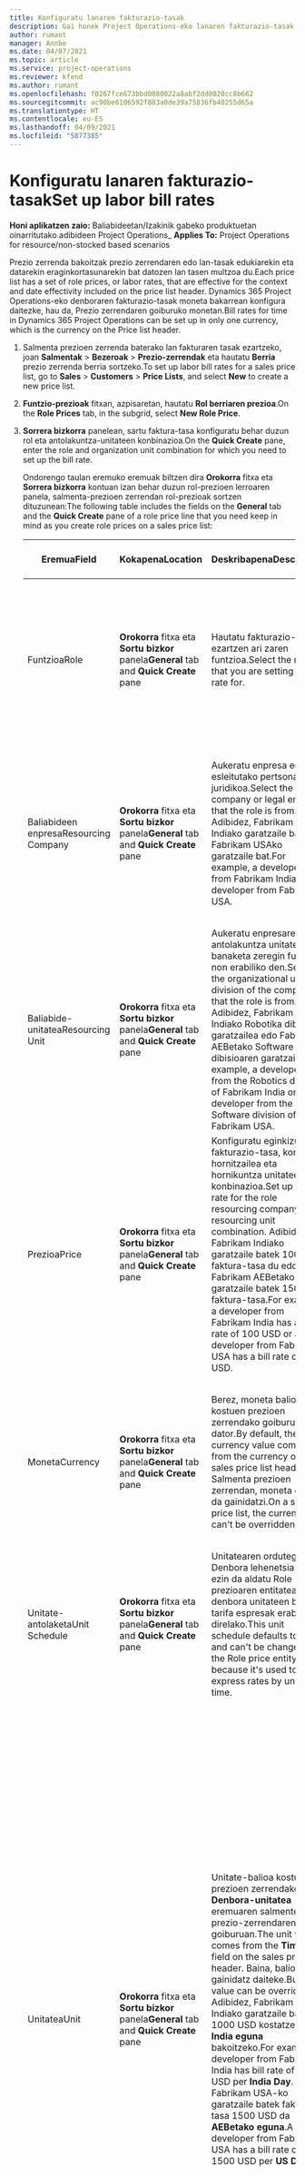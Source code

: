 ```yaml
---
title: Konfiguratu lanaren fakturazio-tasak
description: Gai honek Project Operations-eko lanaren fakturazio-tasak konfiguratzeari buruzko informazioa eskaintzen du.
author: rumant
manager: Annbe
ms.date: 04/07/2021
ms.topic: article
ms.service: project-operations
ms.reviewer: kfend
ms.author: rumant
ms.openlocfilehash: f0267fce673bbd0080022a8abf2dd0020cc8b662
ms.sourcegitcommit: ac90be6106592f883a0de39a75836fb40255d65a
ms.translationtype: HT
ms.contentlocale: eu-ES
ms.lasthandoff: 04/09/2021
ms.locfileid: "5877385"
---
```

# <a name="set-up-labor-bill-rates"></a><span data-ttu-id="0bf17-103">Konfiguratu lanaren fakturazio-tasak</span><span class="sxs-lookup"><span data-stu-id="0bf17-103">Set up labor bill rates</span></span>

<span data-ttu-id="0bf17-104">**Honi aplikatzen zaio:** Baliabideetan/Izakinik gabeko produktuetan oinarritutako adibideen Project Operations</span><span class="sxs-lookup"><span data-stu-id="0bf17-104">_ **Applies To:** Project Operations for resource/non-stocked based scenarios</span></span>

<span data-ttu-id="0bf17-105">Prezio zerrenda bakoitzak prezio zerrendaren edo lan-tasak edukiarekin eta datarekin eraginkortasunarekin bat datozen lan tasen multzoa du.</span><span class="sxs-lookup"><span data-stu-id="0bf17-105">Each price list has a set of role prices, or labor rates, that are effective for the context and date effectivity included on the price list header.</span></span> <span data-ttu-id="0bf17-106">Dynamics 365 Project Operations-eko denboraren fakturazio-tasak moneta bakarrean konfigura daitezke, hau da, Prezio zerrendaren goiburuko monetan.</span><span class="sxs-lookup"><span data-stu-id="0bf17-106">Bill rates for time in Dynamics 365 Project Operations can be set up in only one currency, which is the currency on the Price list header.</span></span>

1. <span data-ttu-id="0bf17-107">Salmenta prezioen zerrenda baterako lan fakturaren tasak ezartzeko, joan **Salmentak** > **Bezeroak** > **Prezio-zerrendak** eta hautatu **Berria** prezio zerrenda berria sortzeko.</span><span class="sxs-lookup"><span data-stu-id="0bf17-107">To set up labor bill rates for a sales price list, go to **Sales** > **Customers** > **Price Lists**, and select **New** to create a new price list.</span></span> 
2. <span data-ttu-id="0bf17-108">**Funtzio-prezioak** fitxan, azpisaretan, hautatu **Rol berriaren prezioa**.</span><span class="sxs-lookup"><span data-stu-id="0bf17-108">On the **Role Prices** tab, in the subgrid, select **New Role Price**.</span></span> 
3. <span data-ttu-id="0bf17-109">**Sorrera bizkorra** panelean, sartu faktura-tasa konfiguratu behar duzun rol eta antolakuntza-unitateen konbinazioa.</span><span class="sxs-lookup"><span data-stu-id="0bf17-109">On the **Quick Create** pane, enter the role and organization unit combination for which you need to set up the bill rate.</span></span>

   <span data-ttu-id="0bf17-110">Ondorengo taulan eremuko eremuak biltzen dira **Orokorra** fitxa eta **Sorrera bizkorra** kontuan izan behar duzun rol-prezioen lerroaren panela, salmenta-prezioen zerrendan rol-prezioak sortzen dituzunean:</span><span class="sxs-lookup"><span data-stu-id="0bf17-110">The following table includes the fields on the **General** tab and the **Quick Create** pane of a role price line that you need keep in mind as you create role prices on a sales price list:</span></span>

    | <span data-ttu-id="0bf17-111">Eremua</span><span class="sxs-lookup"><span data-stu-id="0bf17-111">Field</span></span> | <span data-ttu-id="0bf17-112">Kokapena</span><span class="sxs-lookup"><span data-stu-id="0bf17-112">Location</span></span> | <span data-ttu-id="0bf17-113">Deskribapena</span><span class="sxs-lookup"><span data-stu-id="0bf17-113">Description</span></span> | <span data-ttu-id="0bf17-114">Downstream eragina</span><span class="sxs-lookup"><span data-stu-id="0bf17-114">Downstream impact</span></span> |
    | --- | --- | --- | --- |
    | <span data-ttu-id="0bf17-115">Funtzioa</span><span class="sxs-lookup"><span data-stu-id="0bf17-115">Role</span></span> | <span data-ttu-id="0bf17-116">**Orokorra** fitxa eta **Sortu bizkor** panela</span><span class="sxs-lookup"><span data-stu-id="0bf17-116">**General** tab and **Quick Create** pane</span></span> | <span data-ttu-id="0bf17-117">Hautatu fakturazio-tasa ezartzen ari zaren funtzioa.</span><span class="sxs-lookup"><span data-stu-id="0bf17-117">Select the role that you are setting the bill rate for.</span></span> | <span data-ttu-id="0bf17-118">Sarrerako estimazioaren edo benetako eginkizuna lerro honekin parekatuko da fakturazio-tasaren kostua lehenetsi ahal izateko.</span><span class="sxs-lookup"><span data-stu-id="0bf17-118">Role on the incoming estimate or actual will be matched against this line to default bill rate of the role.</span></span> |
    | <span data-ttu-id="0bf17-119">Baliabideen enpresa</span><span class="sxs-lookup"><span data-stu-id="0bf17-119">Resourcing Company</span></span> | <span data-ttu-id="0bf17-120">**Orokorra** fitxa eta **Sortu bizkor** panela</span><span class="sxs-lookup"><span data-stu-id="0bf17-120">**General** tab and **Quick Create** pane</span></span> | <span data-ttu-id="0bf17-121">Aukeratu enpresa edo rola esleitutako pertsona juridikoa.</span><span class="sxs-lookup"><span data-stu-id="0bf17-121">Select the company or legal entity that the role is from.</span></span> <span data-ttu-id="0bf17-122">Adibidez, Fabrikam Indiako garatzaile bat edo Fabrikam USAko garatzaile bat.</span><span class="sxs-lookup"><span data-stu-id="0bf17-122">For example, a developer from Fabrikam India or a developer from Fabrikam USA.</span></span> | <span data-ttu-id="0bf17-123">Sarrerako estimazioaren edo benetako enpresako baliabideak lerro honekin parekatuko da rolaren fakturazio-tasa lehenetsi ahal izateko.</span><span class="sxs-lookup"><span data-stu-id="0bf17-123">The resourcing company on the incoming estimate or actual will be matched against this line to default the bill rate of the role.</span></span> |
    | <span data-ttu-id="0bf17-124">Baliabide-unitatea</span><span class="sxs-lookup"><span data-stu-id="0bf17-124">Resourcing Unit</span></span> | <span data-ttu-id="0bf17-125">**Orokorra** fitxa eta **Sortu bizkor** panela</span><span class="sxs-lookup"><span data-stu-id="0bf17-125">**General** tab and **Quick Create** pane</span></span> | <span data-ttu-id="0bf17-126">Aukeratu enpresaren antolakuntza unitatea edo banaketa zeregin funtzioa non erabiliko den.</span><span class="sxs-lookup"><span data-stu-id="0bf17-126">Select the organizational unit or division of the company that the role is from.</span></span> <span data-ttu-id="0bf17-127">Adibidez, Fabrikam Indiako Robotika dibisioko garatzailea edo Fabrikam AEBetako Software dibisioaren garatzailea.</span><span class="sxs-lookup"><span data-stu-id="0bf17-127">For example, a developer from the Robotics division of Fabrikam India or a developer from the Software division of Fabrikam USA.</span></span> | <span data-ttu-id="0bf17-128">Sarrerako estimazioaren edo benetako unitateko baliabideak lerro honekin parekatuko da rolaren fakturazio-tasa lehenetsi ahal izateko.</span><span class="sxs-lookup"><span data-stu-id="0bf17-128">The resourcing unit on the incoming estimate or actual will be matched against this line to default the bill rate of the role.</span></span> |
    | <span data-ttu-id="0bf17-129">Prezioa</span><span class="sxs-lookup"><span data-stu-id="0bf17-129">Price</span></span> | <span data-ttu-id="0bf17-130">**Orokorra** fitxa eta **Sortu bizkor** panela</span><span class="sxs-lookup"><span data-stu-id="0bf17-130">**General** tab and **Quick Create** pane</span></span> | <span data-ttu-id="0bf17-131">Konfiguratu eginkizunaren fakturazio-tasa, konpainia hornitzailea eta hornikuntza unitateen konbinazioa.</span><span class="sxs-lookup"><span data-stu-id="0bf17-131">Set up the bill rate for the role resourcing company and resourcing unit combination.</span></span> <span data-ttu-id="0bf17-132">Adibidez, Fabrikam Indiako garatzaile batek 100 USD faktura-tasa du edo Fabrikam AEBetako garatzaile batek 150 USD faktura-tasa.</span><span class="sxs-lookup"><span data-stu-id="0bf17-132">For example, a developer from Fabrikam India has a bill rate of 100 USD or a developer from Fabrikam USA has a bill rate of 150 USD.</span></span> | <span data-ttu-id="0bf17-133">Fakturazio-sarrerako aurrekontuaren kostu unitateko edo lineako benetako lerroaren kostu lehenetsia da Denbora transakzio klasea.</span><span class="sxs-lookup"><span data-stu-id="0bf17-133">This price is the default bill rate on the per unit price of the incoming estimate or actual line for Time transaction class.</span></span> |
    | <span data-ttu-id="0bf17-134">Moneta</span><span class="sxs-lookup"><span data-stu-id="0bf17-134">Currency</span></span> | <span data-ttu-id="0bf17-135">**Orokorra** fitxa eta **Sortu bizkor** panela</span><span class="sxs-lookup"><span data-stu-id="0bf17-135">**General** tab and **Quick Create** pane</span></span>| <span data-ttu-id="0bf17-136">Berez, moneta balioa kostuen prezioen zerrendako goiburutik dator.</span><span class="sxs-lookup"><span data-stu-id="0bf17-136">By default, the currency value comes from the currency on the sales price list header.</span></span> <span data-ttu-id="0bf17-137">Salmenta prezioen zerrendan, moneta ezin da gainidatzi.</span><span class="sxs-lookup"><span data-stu-id="0bf17-137">On a sales price list, the currency can't be overridden.</span></span> | <span data-ttu-id="0bf17-138">Fakturazio-sarrerako aurrekontuaren kostu unitateko edo lineako benetako salmenten lerroaren kostu lehenetsia da Denbora transakzio klasea.</span><span class="sxs-lookup"><span data-stu-id="0bf17-138">This currency is the default currency on the per unit price of the incoming actual sales line for Time transaction class.</span></span> |
    | <span data-ttu-id="0bf17-139">Unitate-antolaketa</span><span class="sxs-lookup"><span data-stu-id="0bf17-139">Unit Schedule</span></span> | <span data-ttu-id="0bf17-140">**Orokorra** fitxa eta **Sortu bizkor** panela</span><span class="sxs-lookup"><span data-stu-id="0bf17-140">**General** tab and **Quick Create** pane</span></span> | <span data-ttu-id="0bf17-141">Unitatearen ordutegia Denbora lehenetsia da eta ezin da aldatu Role prezioaren entitatean, denbora unitateen bidez tarifa espresak erabiltzen direlako.</span><span class="sxs-lookup"><span data-stu-id="0bf17-141">This unit schedule defaults to Time and can't be changed on the Role price entity because it's used to express rates by units of time.</span></span> | <span data-ttu-id="0bf17-142">Ez dago alor honen beherako eraginik.</span><span class="sxs-lookup"><span data-stu-id="0bf17-142">There is no downstream impact for this field.</span></span> |
    | <span data-ttu-id="0bf17-143">Unitatea</span><span class="sxs-lookup"><span data-stu-id="0bf17-143">Unit</span></span> | <span data-ttu-id="0bf17-144">**Orokorra** fitxa eta **Sortu bizkor** panela</span><span class="sxs-lookup"><span data-stu-id="0bf17-144">**General** tab and **Quick Create** pane</span></span> | <span data-ttu-id="0bf17-145">Unitate-balioa kostuen prezioen zerrendako **Denbora-unitatea** eremuaren salmenten prezio-zerrendaren goiburuan.</span><span class="sxs-lookup"><span data-stu-id="0bf17-145">The unit value comes from the **Time Unit** field on the sales price list header.</span></span> <span data-ttu-id="0bf17-146">Baina, balioa gainidatz daiteke.</span><span class="sxs-lookup"><span data-stu-id="0bf17-146">But the value can be overridden.</span></span> <span data-ttu-id="0bf17-147">Adibidez, Fabrikam Indiako garatzaile batek 1000 USD kostatzen ditu **India eguna** bakoitzeko.</span><span class="sxs-lookup"><span data-stu-id="0bf17-147">For example, a developer from Fabrikam India has bill rate of 1000 USD per **India Day**.</span></span> <span data-ttu-id="0bf17-148">Fabrikam USA-ko garatzaile batek faktura-tasa 1500 USD da **AEBetako eguna**.</span><span class="sxs-lookup"><span data-stu-id="0bf17-148">A developer from Fabrikam USA has a bill rate of 1500 USD per **US Day**.</span></span> | <span data-ttu-id="0bf17-149">Unitate-prezio lehenetsiak sarrerako gutxi gorabeherako eta benetako lerroan, sistemak unitateen eta bihurtze sistema erabiltzen du oinarrizko unitateetan kostu bakoitzeko bat kalkulatzeko sarrerako estimazioan edo benetako lerroan unitateko prezio lehenetsia kalkulatzeko.</span><span class="sxs-lookup"><span data-stu-id="0bf17-149">When the per unit price defaults on an incoming estimate or actual line, the system uses the system of units and conversion in base units to calculate a per unit price.</span></span> <span data-ttu-id="0bf17-150">Adibidez, kalkulua 10 da **India egunak** lana merezi du Indiako garatzaile batek eta unitateak, India eguna 10 ordu gisa definitzen da.</span><span class="sxs-lookup"><span data-stu-id="0bf17-150">For example, the estimate is for 10 **India Days** worth of work for a Developer from India, and the unit India Day is defined as 10 hours.</span></span> <span data-ttu-id="0bf17-151">Estimazio lerro hori tasatzerakoan, aplikazioak zenbatekoaren unitateko prezioa kalkulatzen du 1000 USD / 10 ordu = 100 USD orduko.</span><span class="sxs-lookup"><span data-stu-id="0bf17-151">When pricing that estimate line, the application calculates the unit price on the estimate as 1000 USD/10 hours = 100 USD per hour.</span></span> |

## <a name="transfer-pricing-or-set-up-bill-rates-for-resources-from-other-organizational-units-or-divisions"></a><span data-ttu-id="0bf17-152">Transferitu prezioak edo ezarri beste erakunde unitate edo sail batzuetako baliabideen fakturen tasak</span><span class="sxs-lookup"><span data-stu-id="0bf17-152">Transfer pricing or set up bill rates for resources from other organizational units or divisions</span></span> 

<span data-ttu-id="0bf17-153">Proiektuetan oinarritutako konpainiek askotan entitate juridiko desberdinetako eta atal juridiko ezberdinetako langileak erabiltzen dituzte proiektuetan lan egiteko.</span><span class="sxs-lookup"><span data-stu-id="0bf17-153">Project-based companies often use employees from different legal entities and different divisions within the legal entity to work on projects.</span></span> <span data-ttu-id="0bf17-154">Proiektuek pertsona juridiko batek exekutatu dezake, baina proiektuan lan egiten duten langile edo aholkulariak pertsona juridiko beretik edo beste batetik etor daitezke, edo bien konbinazioa egon daiteke.</span><span class="sxs-lookup"><span data-stu-id="0bf17-154">Projects can be executed from a certain legal entity and division while the employees or consultants that work on the projects could come from the same legal entity and division or from a different one.</span></span> <span data-ttu-id="0bf17-155">Proiektua lege-entitate eta dibisio desberdinetako jendearen konbinazio batek ere osa dezake.</span><span class="sxs-lookup"><span data-stu-id="0bf17-155">The project could also be made up of a combination of people from different legal entities and divisions.</span></span> <span data-ttu-id="0bf17-156">Project Operations-en, proiektuaren entregaren jabe den pertsona juridikoa da **Enpresa titularra** eta banaketaren jabea da **Kontratazio Unitatea**.</span><span class="sxs-lookup"><span data-stu-id="0bf17-156">In Project Operations, the legal entity that owns the delivery of the project is called the **Owning Company** and division that owns the delivery is called the **Contracting Unit**.</span></span> <span data-ttu-id="0bf17-157">Baliabideak eskaintzen dituzten beste pertsona juridikoak dira **Enpresa hornitzaileak** eta baliabideak eskaintzen dituzten zatiketak dira **Baliabideak hornitzeko unitateak**.</span><span class="sxs-lookup"><span data-stu-id="0bf17-157">All the other legal entities that provide resources are called **Resourcing Companies** and the divisions that provide resources are called **Resourcing Units**.</span></span> <span data-ttu-id="0bf17-158">Mundu osoko hainbat geografi eta lan merkatuetan eskulanaren kostuen aldeak direla eta, eskulanaren fakturen tasak era desberdinean ezartzen dira geografi desberdinetarako.</span><span class="sxs-lookup"><span data-stu-id="0bf17-158">Because of the differences in labor costs across various geographies and labor markets across the world, bill rates for labor are also set up differently for different geographies.</span></span>

<span data-ttu-id="0bf17-159">Adibidez, Fabrikam Indiako Robotics saila garatzaile batek AEBetako proiektu batean lan egiten duena orduko 100 USD tasarekin fakturatzen da.</span><span class="sxs-lookup"><span data-stu-id="0bf17-159">For example, a developer from the Robotics division of Fabrikam India working on US project is billed at the rate of 100 USD per hour.</span></span> <span data-ttu-id="0bf17-160">US Project-en lanean ari den Fabrikam USeko Robotics sailaren garatzaile batek orduko 150 USD fakturatzen du.</span><span class="sxs-lookup"><span data-stu-id="0bf17-160">A developer from the Robotics division of Fabrikam US working on US Project is billed at 150 USD per hour.</span></span> 

### <a name="example-set-up-a-bill-rate"></a><span data-ttu-id="0bf17-161">Adibidez: konfiguratu faktura-tasa</span><span class="sxs-lookup"><span data-stu-id="0bf17-161">Example: Set up a bill rate</span></span> 

1. <span data-ttu-id="0bf17-162">Sortu izeneko salmenta prezioen zerrenda *Fabrikam AEBetako fakturen tasak*, eta data efektibitatea ezarri.</span><span class="sxs-lookup"><span data-stu-id="0bf17-162">Create a sales price list called *Fabrikam US Bill Rates* and set the date effectivity.</span></span>
2. <span data-ttu-id="0bf17-163">Salmenten prezio-zerrenda inprimakian, ondorengo tasa-informazioa sartu:</span><span class="sxs-lookup"><span data-stu-id="0bf17-163">In the sales price list, enter the following rate information:</span></span>

    | <span data-ttu-id="0bf17-164">Funtzioa</span><span class="sxs-lookup"><span data-stu-id="0bf17-164">Role</span></span> | <span data-ttu-id="0bf17-165">Baliabideen enpresa</span><span class="sxs-lookup"><span data-stu-id="0bf17-165">Resourcing company</span></span> | <span data-ttu-id="0bf17-166">Baliabide-unitatea</span><span class="sxs-lookup"><span data-stu-id="0bf17-166">Resourcing unit</span></span> | <span data-ttu-id="0bf17-167">Fakturazio-tasa</span><span class="sxs-lookup"><span data-stu-id="0bf17-167">Bill rate</span></span> |
    | --- | --- | --- | --- |
    | <span data-ttu-id="0bf17-168">Garatzailea</span><span class="sxs-lookup"><span data-stu-id="0bf17-168">Developer</span></span> | <span data-ttu-id="0bf17-169">Fabrikam India</span><span class="sxs-lookup"><span data-stu-id="0bf17-169">Fabrikam India</span></span> | <span data-ttu-id="0bf17-170">Fabrikam India- Robotics</span><span class="sxs-lookup"><span data-stu-id="0bf17-170">Fabrikam India - Robotics</span></span> | <span data-ttu-id="0bf17-171">100 USD</span><span class="sxs-lookup"><span data-stu-id="0bf17-171">$100</span></span> |
    | <span data-ttu-id="0bf17-172">Garatzailea</span><span class="sxs-lookup"><span data-stu-id="0bf17-172">Developer</span></span> | <span data-ttu-id="0bf17-173">Fabrikam Philippines</span><span class="sxs-lookup"><span data-stu-id="0bf17-173">Fabrikam Philippines</span></span> | <span data-ttu-id="0bf17-174">Fabrikam Philippines - Robotics</span><span class="sxs-lookup"><span data-stu-id="0bf17-174">Fabrikam Philippines - Robotics</span></span> | <span data-ttu-id="0bf17-175">90 $</span><span class="sxs-lookup"><span data-stu-id="0bf17-175">$90</span></span> |
    | <span data-ttu-id="0bf17-176">Garatzailea</span><span class="sxs-lookup"><span data-stu-id="0bf17-176">Developer</span></span> | <span data-ttu-id="0bf17-177">Fabrikam US</span><span class="sxs-lookup"><span data-stu-id="0bf17-177">Fabrikam US</span></span> | <span data-ttu-id="0bf17-178">Fabrikam US - Robotics</span><span class="sxs-lookup"><span data-stu-id="0bf17-178">Fabrikam US - Robotics</span></span> | <span data-ttu-id="0bf17-179">150 $</span><span class="sxs-lookup"><span data-stu-id="0bf17-179">$150</span></span> |

3. <span data-ttu-id="0bf17-180">Erantsi salmenta prezioen zerrenda, **Fabrikam AEBetako fakturen tasak** proiektuaren kontratuaren proiektuaren prezioen zerrendara edo kontu jakin batera.</span><span class="sxs-lookup"><span data-stu-id="0bf17-180">Attach the sales price list, **Fabrikam US Bill rates** to the project price list of the project contract or to a certain account.</span></span>


[!INCLUDE[footer-include](../includes/footer-banner.md)]
